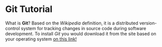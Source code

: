 # Git Tutorial

What is **Git**? Based on the *Wikipedia* definition, it is a distributed version-control system for tracking changes in source code during software development. To install *Git* you would download it from the site based on your operating system [on this link!](https://git-scm.com/downloads)

